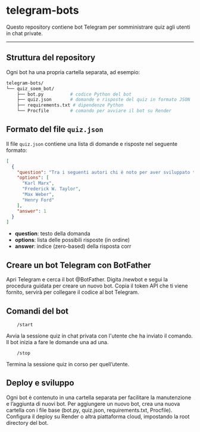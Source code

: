 # telegram-bots

Questo repository contiene bot Telegram per somministrare quiz agli utenti in chat private.

---

## Struttura del repository

Ogni bot ha una propria cartella separata, ad esempio:

```bash
telegram-bots/
└── quiz_soem_bot/
    ├── bot.py          # codice Python del bot
    ├── quiz.json       # domande e risposte del quiz in formato JSON
    ├── requirements.txt # dipendenze Python
    └── Procfile        # comando per avviare il bot su Render
```

## Formato del file `quiz.json`

Il file `quiz.json` contiene una lista di domande e risposte nel seguente formato:

```json
[
  {
    "question": "Tra i seguenti autori chi è noto per aver sviluppato teorie sull’organizzazione scientifica del lavoro?",
    "options": [
      "Karl Marx",
      "Frederick W. Taylor",
      "Max Weber",
      "Henry Ford"
    ],
    "answer": 1
  }
]
```

- **question**: testo della domanda
- **options**: lista delle possibili risposte (in ordine)
- **answer**: indice (zero-based) della risposta corr


## Creare un bot Telegram con BotFather

Apri Telegram e cerca il bot @BotFather.
Digita /newbot e segui la procedura guidata per creare un nuovo bot.
Copia il token API che ti viene fornito, servirà per collegare il codice al bot Telegram.

## Comandi del bot

```code
    /start
```
Avvia la sessione quiz in chat privata con l'utente che ha inviato il comando.
Il bot inizia a fare le domande una ad una.

```code
    /stop
```
Termina la sessione quiz in corso per quell’utente.


## Deploy e sviluppo
Ogni bot è contenuto in una cartella separata per facilitare la manutenzione e l’aggiunta di nuovi bot. Per aggiungere un nuovo bot, crea una nuova cartella con i file base (bot.py, quiz.json, requirements.txt, Procfile). Configura il deploy su Render o altra piattaforma cloud, impostando la root directory del bot.

